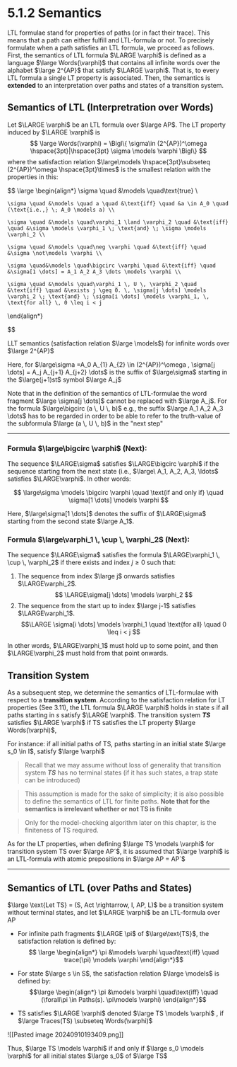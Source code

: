 
# 5.1.2 Semantics

LTL formulae stand for properties of paths (or in fact their trace). This means that a path can either fulfill and LTL-formula or not. To precisely formulate when a path satisfies an LTL formula, we proceed as follows. First, the semantics of LTL formula $\LARGE \varphi$ is defined as a language $\large Words(\varphi)$ that contains all infinite words over the alphabet $\large 2^{AP}$ that satisfy $\LARGE \varphi$. That is, to every LTL formula a single LT property is associated. Then, the semantics is **extended** to an interpretation over paths and states of a transition system. 

## Semantics of LTL (Interpretration over Words)

Let $\LARGE \varphi$ be an LTL formula over $\large AP$. The LT property induced by $\LARGE \varphi$ is 
$$
\large Words(\varphi) = \Bigl\{  \sigma\in (2^{AP})^\omega \hspace{3pt}|\hspace{3pt} \sigma \models \varphi \Bigl\}  $$
where the satisfaction relation $\large\models \hspace{3pt}\subseteq (2^{AP})^\omega \hspace{3pt}\times$ is the smallest relation with the properties in this:

$$
\large
\begin{align*}
    \sigma \quad &\models \quad\text{true} \\
    
    \sigma \quad &\models \quad a \quad &\text{iff} \quad &a \in A_0 \quad (\text{i.e.,} \; A_0 \models a) \\
    
    \sigma \quad &\models \quad\varphi_1 \land \varphi_2 \quad &\text{iff} \quad &\sigma \models \varphi_1 \; \text{and} \; \sigma \models \varphi_2 \\
    
    \sigma \quad &\models \quad\neg \varphi \quad &\text{iff} \quad &\sigma \not\models \varphi \\
    
    \sigma \quad&\models \quad\bigcirc \varphi \quad &\text{iff} \quad &\sigma[1 \dots] = A_1 A_2 A_3 \dots \models \varphi \\
    
    \sigma \quad &\models \quad\varphi_1 \, U \, \varphi_2 \quad &\text{iff} \quad &\exists j \geq 0. \, \sigma[j \dots] \models \varphi_2 \; \text{and} \; \sigma[i \dots] \models \varphi_1, \, \text{for all} \, 0 \leq i < j
\end{align*}


$$


LLT semantics (satisfaction relation $\large \models$) for infinite words over $\large 2^{AP}$

Here, for $\large\sigma =A_0 A_{1} A_{2} \in (2^{AP})^\omega , \sigma[j \dots] = A_j A_{j+1} A_{j+2} \dots$ is the suffix of $\large\sigma$ starting in the $\large(j+1)st$ symbol $\large A_j$ 

Note that in the definition of the semantics of LTL-formulae the word fragment $\large \sigma[j \dots]$ cannot be replaced with $\large A_j$. For the formula $\large\bigcirc (a \, U \, b)$  e.g., the suffix $\large A_1 A_2 A_3 \dots$  has to be regarded in order to be able to refer to the truth-value of the subformula $\large (a \, U \, b)$ in the "next step" 


---

### Formula $\large\bigcirc \varphi$ (Next):

The sequence $\LARGE\sigma$ satisfies $\LARGE\bigcirc \varphi$ if the sequence starting from the next state (i.e., $\large\ A_1, A_2, A_3, \ldots$ satisfies $\LARGE\varphi$. In other words:

$$
\large\sigma \models \bigcirc \varphi \quad \text{if and only if} \quad \sigma[1 \dots] \models \varphi
$$

Here, $\large\sigma[1 \dots]$ denotes the suffix of $\LARGE\sigma$ starting from the second state $\large A_1$.

### Formula $\large\varphi_1 \, \cup \, \varphi_2$ (Next):

The sequence $\LARGE\sigma$ satisfies the formula $\LARGE\varphi_1 \, \cup \, \varphi_2$ if there exists and index $j \geq 0$ such that:

1. The sequence from index $\large j$ onwards satisfies $\LARGE\varphi_2$.
$$
\LARGE\sigma[j \dots] \models \varphi_2
$$
2. The sequence from the start up to index $\large j-1$ satisfies $\LARGE\varphi_1$.
$$\LARGE \sigma[i \dots] \models \varphi_1 \quad \text{for all} \quad 0 \leq i < j $$

In other words, $\LARGE\varphi_1$ must hold up to some point, and then $\LARGE\varphi_2$ must hold from that point onwards.


## Transition System

As a subsequent step, we determine the semantics of LTL-formulae with respect to a **transition system**. According to the satisfaction relation for LT properties (See 3.11), the LTL formula  $\LARGE \varphi$ holds in state *s* if all paths starting in *s* satisfy $\LARGE \varphi$. The transition system ***TS*** satisfies $\LARGE \varphi$ if TS satisfies the LT property $\large Words(\varphi)$,

For instance: if all initial paths of TS, paths starting in an initial state $\large s_0 \in I$, satisfy $\large \varphi$ 

> Recall that we may assume without loss of generality that transition system ***TS*** has no terminal states (if it has such states, a trap state can be introduced)

> This assumption is made for the sake of simplicity; it is also possible to define the semantics of LTL for finite paths. **Note that for the semantics is irrelevant whether or not TS is finite**

>Only for the model-checking algorithm later on this chapter, is the finiteness of TS required.

As for the LT properties, when defining $\large TS \models \varphi$ for transition system TS over $\large AP´$, it is assumed that $\large \varphi$ is an LTL-formula with atomic prepositions in $\large AP = AP´$ 


---

## Semantics of LTL (over Paths and States)

$\large \text{Let TS} = (S, Act \rightarrow, I, AP, L)$ be a transition system without terminal states, and let $\LARGE \varphi$ be an LTL-formula over AP

- For infinite path fragments $\LARGE \pi$ of  $\large\text{TS}$, the satisfaction relation is defined by:
$$
\large
\begin{align*}
\pi &\models \varphi \quad\text{iff} \quad trace(\pi) \models \varphi
\end{align*}$$
- For state $\large s \in S$, the satisfaction relation $\large \models$ is defined by:
$$\large
\begin{align*}
\pi &\models \varphi \quad\text{iff} \quad (\forall\pi \in Paths(s). \pi\models \varphi)
\end{align*}$$

- TS satisfies $\LARGE \varphi$ denoted $\large TS \models \varphi$ , if $\large Traces(TS) \subseteq Words(\varphi)$ 

![[Pasted image 20240910193409.png]]

Thus, $\large TS \models \varphi$ if and only if $\large s_0 \models \varphi$ for all initial states $\large s_0$ of $\large TS$ 